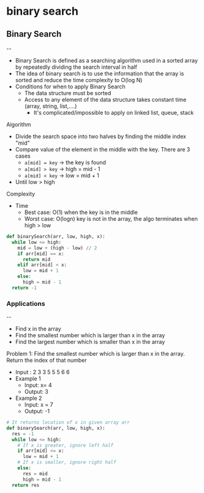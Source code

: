 # binary search

## Binary Search

--

- Binary Search is defined as a searching algorithm used in a sorted array by repeatedly dividing the search interval in half
- The idea of binary search is to use the information that the array is sorted and reduce the time complexity to O(log N)
- Conditions for when to apply Binary Search
  - The data structure must be sorted
  - Access to any element of the data structure takes constant time (array, string, list,....)
    - It's complicated/impossible to apply on linked list, queue, stack

Algorithm

- Divide the search space into two halves by finding the middle index "mid"
- Compare value of the element in the middle with the key. There are 3 cases
  - `a[mid] = key` &rarr; the key is found
  - `a[mid] > key` &rarr; high = mid - 1
  - `a[mid] < key` &rarr; low = mid + 1
- Until low > high

Complexity

- Time
  - Best case: O(1) when the key is in the middle
  - Worst case: O(logn) key is not in the array, the algo terminates when high > low

```python
def binarySearch(arr, low, high, x):
  while low <= high:
    mid = low + (high - low) // 2
    if arr[mid] == x:
      return mid
    elif arr[mid] < x:
      low = mid + 1
    else:
      high = mid - 1
  return -1    
```

### Applications

--

- Find x in the array
- Find the smallest number which is larger than x in the array
- Find the largest number which is smaller than x in the array

Problem 1: Find the smallest number which is larger than x in the array. Return the index of that number

- Input : 2 3 3 5 5 5 6 6
- Example 1
  - Input: x= 4
  - Output: 3
- Example 2
  - Input: x = 7
  - Output: -1

```python
# It returns location of x in given array arr
def binarySearch(arr, low, high, x):
  res = -1
  while low <= high:
    # If x is greater, ignore left half
    if arr[mid] <= x:
      low = mid + 1
    # If x is smaller, ignore right half
    else:
      res = mid
      high = mid - 1
  return res
```
